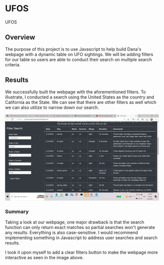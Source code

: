 # UFOS
UFOS

## **Overview**
The purpose of this project is to use Javascript to help build Dana's webpage with a dynamic table on UFO sightings. We will be adding filters for our table so users are able to conduct their search on multiple search criteria.

## **Results**
We successfully built the webpage with the aforementioned filters. To illustrate, I conducted a search using the United States as the country and California as the State. We can see that there are other filters as well which we can also utilize to narrow down our search.

![This is an image](https://github.com/edyu23/UFOS/blob/d574ae434e924a14720c7fb552cd11158847d3d3/Images/CA_US_Search.png)

### **Summary**
Taking a look at our webpage, one major drawback is that the search function can only return exact matches so partial searches won't generate any results. Everything is also case-sensitive. I would recommend implementing something in Javascript to address user searches and search results.

I took it upon myself to add a clear filters button to make the webpage more interactive as seen in the image above.
